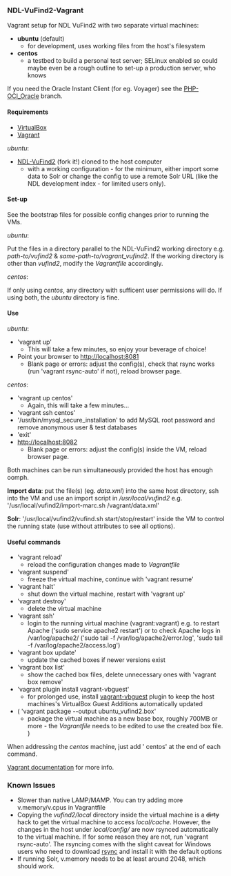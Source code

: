 ### NDL-VuFind2-Vagrant
Vagrant setup for NDL VuFind2 with two separate virtual machines:
- **ubuntu** (default)
  - for development, uses working files from the host's filesystem
- **centos**
  - a testbed to build a personal test server; SELinux enabled so could maybe even be a rough outline to set-up a production server, who knows

If you need the Oracle Instant Client (for eg. Voyager) see the <a href="https://github.com/tmikkonen/NDL-VuFind2-Vagrant/tree/PHP-OCI_Oracle">PHP-OCI_Oracle</a> branch.

#### Requirements

- <a href="https://www.virtualbox.org">VirtualBox</a>
- <a href="https://www.vagrantup.com">Vagrant</a>

_ubuntu_:
- <a href="https://github.com/NatLibFi/NDL-VuFind2">NDL-VuFind2</a> (fork it!) cloned to the host computer
  - with a working configuration - for the minimum, either import some data to Solr or change the config to use a remote Solr URL (like the NDL development index - for limited users only).

#### Set-up

See the bootstrap files for possible config changes prior to running the VMs.

_ubuntu_:

Put the files in a directory parallel to the NDL-VuFind2 working directory e.g. _path-to/vufind2_ & _same-path-to/vagrant_vufind2_. If the working directory is other than _vufind2_, modify the _Vagrantfile_ accordingly.

_centos_:

If only using _centos_, any directory with sufficent user permissions will do. If using both, the _ubuntu_ directory is fine.

#### Use

_ubuntu_:
- 'vagrant up'
  - This will take a few minutes, so enjoy your beverage of choice!
- Point your browser to <a href="http://localhost:8081">http://localhost:8081</a>
  - Blank page or errors: adjust the config(s), check that rsync works (run 'vagrant rsync-auto' if not), reload browser page.

_centos_:
- 'vagrant up centos'
  - Again, this will take a few minutes...
- 'vagrant ssh centos'
- '/usr/bin/mysql_secure_installation' to add MySQL root password and remove anonymous user & test databases
- 'exit'
- <a href="http://localhost:8082">http://localhost:8082</a>
  - Blank page or errors: adjust the config(s) inside the VM, reload browser page.

Both machines can be run simultaneously provided the host has enough oomph.

**Import data**: put the file(s) (eg. _data.xml_) into the same host directory, ssh into the VM and use an import script in _/usr/local/vufind2_ e.g. '/usr/local/vufind2/import-marc.sh /vagrant/data.xml'

**Solr**: '/usr/local/vufind2/vufind.sh start/stop/restart' inside the VM to control the running state (use without attributes to see all options).

#### Useful commands
* 'vagrant reload'
  - reload the configuration changes made to _Vagrantfile_
* 'vagrant suspend'
  - freeze the virtual machine, continue with 'vagrant resume'
* 'vagrant halt'
  - shut down the virtual machine, restart with 'vagrant up'
* 'vagrant destroy'
  - delete the virtual machine
* 'vagrant ssh'
  - login to the running virtual machine (vagrant:vagrant) e.g. to restart Apache ('sudo service apache2 restart') or to check Apache logs in /var/log/apache2/ ('sudo tail -f /var/log/apache2/error.log', 'sudo tail -f /var/log/apache2/access.log')
* 'vagrant box update'
  - update the cached boxes if newer versions exist 
* 'vagrant box list'
  - show the cached box files, delete unnecessary ones with 'vagrant box remove'
* 'vagrant plugin install vagrant-vbguest'
  - for prolonged use, install <a href="https://github.com/dotless-de/vagrant-vbguest">vagrant-vbguest</a> plugin to keep the host machines's VirtualBox Guest Additions automatically updated
* ( 'vagrant package --output ubuntu_vufind2.box'
  - package the virtual machine as a new base box, roughly 700MB or more - the _Vagrantfile_ needs to be edited to use the created box file. )

When addressing the _centos_ machine, just add ' centos' at the end of each command.

<a href="https://docs.vagrantup.com/v2/cli/index.html">Vagrant documentation</a> for more info.

### Known Issues
- Slower than native LAMP/MAMP. You can try adding more v.memory/v.cpus in Vagrantfile
- Copying the _vufind2/local_ directory inside the virtual machine is a ~~dirty~~ hack to get the virtual machine to access _local/cache_. However, the changes in the host under _local/config/_ are now rsynced automatically to the virtual machine. If for some reason they are not, run 'vagrant rsync-auto'. The rsyncing comes with the slight caveat for Windows users who need to download <a href="http://www.rsync.net/resources/binaries/cwRsync_5.4.1_x86_Free.zip">rsync</a> and install it with the default options
- If running Solr, v.memory needs to be at least around 2048, which should work.
